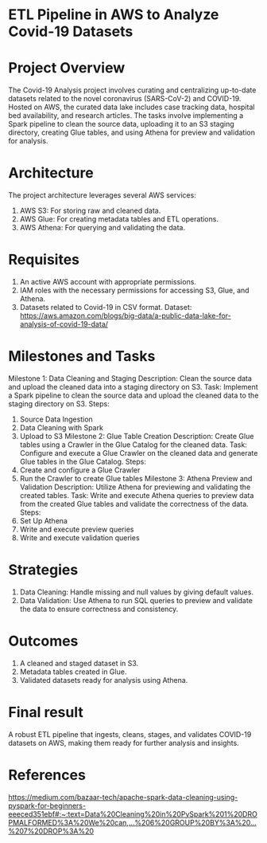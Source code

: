 # ETL Pipeline in AWS to Analyze Covid-19 Datasets
# Project Overview
The Covid-19 Analysis project involves curating and centralizing up-to-date datasets related to the novel coronavirus (SARS-CoV-2) and COVID-19. Hosted on AWS, the curated data lake includes case tracking data, hospital bed availability, and research articles. The tasks involve implementing a Spark pipeline to clean the source data, uploading it to an S3 staging directory, creating Glue tables, and using Athena for preview and validation for analysis.
# Architecture
The project architecture leverages several AWS services:
1.	AWS S3: For storing raw and cleaned data.
2.	AWS Glue: For creating metadata tables and ETL operations.
3.	AWS Athena: For querying and validating the data.
# Requisites
1.	An active AWS account with appropriate permissions.
2.	IAM roles with the necessary permissions for accessing S3, Glue, and Athena.
3.	Datasets related to Covid-19 in CSV format.
Dataset: https://aws.amazon.com/blogs/big-data/a-public-data-lake-for-analysis-of-covid-19-data/
# Milestones and Tasks
Milestone 1: Data Cleaning and Staging
Description: Clean the source data and upload the cleaned data into a staging directory on S3.
Task: Implement a Spark pipeline to clean the source data and upload the cleaned data to the staging directory on S3.
Steps:
1.	Source Data Ingestion
2.	Data Cleaning with Spark
3.	Upload to S3
Milestone 2: Glue Table Creation
Description: Create Glue tables using a Crawler in the Glue Catalog for the cleaned data.
Task: Configure and execute a Glue Crawler on the cleaned data and generate Glue tables in the Glue Catalog.
Steps:
1.	Create and configure a Glue Crawler
2.	Run the Crawler to create Glue tables
Milestone 3: Athena Preview and Validation
Description: Utilize Athena for previewing and validating the created tables.
Task: Write and execute Athena queries to preview data from the created Glue tables and validate the correctness of the data.
Steps:
1.	Set Up Athena
2.	Write and execute preview queries
3.	Write and execute validation queries
# Strategies
1.	Data Cleaning: Handle missing and null values by giving default values.
2.	Data Validation: Use Athena to run SQL queries to preview and validate the data to ensure correctness and consistency.
# Outcomes
1.	A cleaned and staged dataset in S3.
2.	Metadata tables created in Glue.
3.	Validated datasets ready for analysis using Athena.
# Final result
A robust ETL pipeline that ingests, cleans, stages, and validates COVID-19 datasets on AWS, making them ready for further analysis and insights.
# References
https://medium.com/bazaar-tech/apache-spark-data-cleaning-using-pyspark-for-beginners-eeeced351ebf#:~:text=Data%20Cleaning%20in%20PySpark%201%20DROPMALFORMED%3A%20We%20can,...%206%20GROUP%20BY%3A%20...%207%20DROP%3A%20
